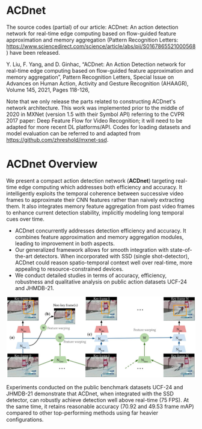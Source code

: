 # ACDnet
The source codes (partial) of our article: ACDnet: An action detection network for real-time edge computing based on flow-guided feature approximation and memory aggregation (Pattern Recognition Letters: https://www.sciencedirect.com/science/article/abs/pii/S0167865521000568) have been released. 

Y. Liu, F. Yang, and D. Ginhac, “ACDnet: An Action Detection network for real-time edge computing based on flow-guided feature approximation and memory aggregation”, Pattern Recognition Letters, Special Issue on Advances on Human Action, Activity and Gesture Recognition (AHAAGR), Volume 145, 2021, Pages 118-126,

Note that we only release the parts related to constructing ACDnet's network architecture. This work was implemented prior to the middle of 2020 in MXNet (version 1.5 with their Symbol API) referring to the CVPR 2017 paper: Deep Feature Flow for Video Recognition; it will need to be adapted for more recent DL platforms/API. Codes for loading datasets and model evaluation can be referred to and adapted from https://github.com/zhreshold/mxnet-ssd.

# ACDnet Overview
We present a compact action detection network (**ACDnet**) targeting real-time edge computing which addresses both efficiency and accuracy. It intelligently exploits the temporal coherence between successive video frames to approximate their CNN features rather than naively extracting them. It also integrates memory feature aggregation from past video frames to enhance current detection stability, implicitly modeling long temporal cues over time.

* ACDnet concurrently addresses detection efficiency and accuracy. It combines feature approximation and memory aggregation modules, leading to improvement in both aspects.
* Our generalized framework allows for smooth integration with state-of-the-art detectors. When incorporated with SSD (single shot-detector), ACDnet could reason spatio-temporal context well over real-time, more appealing to resource-constrained devices.
* We conduct detailed studies in terms of accuracy, efficiency, robustness and qualitative analysis on public action datasets UCF-24 and JHMDB-21.

![alt text](https://github.com/alphadadajuju/ACDnet/blob/master/images/pipeline.jpg)

Experiments conducted on the public benchmark datasets UCF-24 and JHMDB-21 demonstrate that ACDnet, when integrated with the SSD detector, can robustly achieve detection well above real-time (75 FPS). At the same time, it retains reasonable accuracy (70.92 and 49.53 frame mAP) compared to other top-performing methods using far heavier conﬁgurations.
